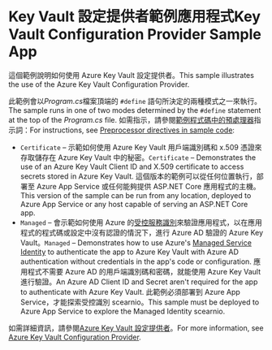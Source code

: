# <a name="key-vault-configuration-provider-sample-app"></a><span data-ttu-id="284b7-101">Key Vault 設定提供者範例應用程式</span><span class="sxs-lookup"><span data-stu-id="284b7-101">Key Vault Configuration Provider Sample App</span></span>

<span data-ttu-id="284b7-102">這個範例說明如何使用 Azure Key Vault 設定提供者。</span><span class="sxs-lookup"><span data-stu-id="284b7-102">This sample illustrates the use of the Azure Key Vault Configuration Provider.</span></span>

<span data-ttu-id="284b7-103">此範例會以*Program.cs*檔案頂端的 `#define` 語句所決定的兩種模式之一來執行。</span><span class="sxs-lookup"><span data-stu-id="284b7-103">The sample runs in one of two modes determined by the `#define` statement at the top of the *Program.cs* file.</span></span> <span data-ttu-id="284b7-104">如需指示，請參閱[範例程式碼中的預處理器](https://docs.microsoft.com/aspnet/core#preprocessor-directives-in-sample-code)指示詞：</span><span class="sxs-lookup"><span data-stu-id="284b7-104">For instructions, see [Preprocessor directives in sample code](https://docs.microsoft.com/aspnet/core#preprocessor-directives-in-sample-code):</span></span>

* <span data-ttu-id="284b7-105">`Certificate` &ndash; 示範如何使用 Azure Key Vault 用戶端識別碼和 x.509 憑證來存取儲存在 Azure Key Vault 中的秘密。</span><span class="sxs-lookup"><span data-stu-id="284b7-105">`Certificate` &ndash; Demonstrates the use of an Azure Key Vault Client ID and X.509 certificate to access secrets stored in Azure Key Vault.</span></span> <span data-ttu-id="284b7-106">這個版本的範例可以從任何位置執行，部署至 Azure App Service 或任何能夠提供 ASP.NET Core 應用程式的主機。</span><span class="sxs-lookup"><span data-stu-id="284b7-106">This version of the sample can be run from any location, deployed to Azure App Service or any host capable of serving an ASP.NET Core app.</span></span>
* <span data-ttu-id="284b7-107">`Managed` &ndash; 會示範如何使用 Azure 的[受控服務識別](https://docs.microsoft.com/azure/active-directory/managed-identities-azure-resources/overview)來驗證應用程式，以在應用程式的程式碼或設定中沒有認證的情況下，進行 Azure AD 驗證的 Azure Key Vault。</span><span class="sxs-lookup"><span data-stu-id="284b7-107">`Managed` &ndash; Demonstrates how to use Azure's [Managed Service Identity](https://docs.microsoft.com/azure/active-directory/managed-identities-azure-resources/overview) to authenticate the app to Azure Key Vault with Azure AD authentication without credentials in the app's code or configuration.</span></span> <span data-ttu-id="284b7-108">應用程式不需要 Azure AD 的用戶端識別碼和密碼，就能使用 Azure Key Vault 進行驗證。</span><span class="sxs-lookup"><span data-stu-id="284b7-108">An Azure AD Client ID and Secret aren't required for the app to authenticate with Azure Key Vault.</span></span> <span data-ttu-id="284b7-109">此範例必須部署到 Azure App Service，才能探索受控識別 scearnio。</span><span class="sxs-lookup"><span data-stu-id="284b7-109">This sample must be deployed to Azure App Service to explore the Managed Identity scearnio.</span></span>

<span data-ttu-id="284b7-110">如需詳細資訊，請參閱[Azure Key Vault 設定提供者](https://docs.microsoft.com/aspnet/core/security/key-vault-configuration)。</span><span class="sxs-lookup"><span data-stu-id="284b7-110">For more information, see [Azure Key Vault Configuration Provider](https://docs.microsoft.com/aspnet/core/security/key-vault-configuration).</span></span>

